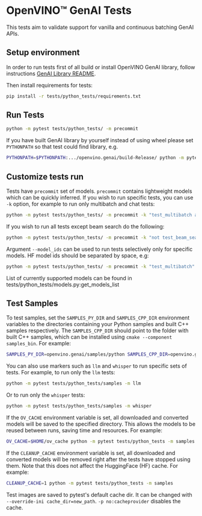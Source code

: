 # OpenVINO™ GenAI Tests

This tests aim to validate support for vanilla and continuous batching GenAI APIs.

## Setup environment

In order to run tests first of all build or install OpenVINO GenAI library, follow instructions [GenAI Library README](../../src/README.md).

Then install requirements for tests:
```sh
pip install -r tests/python_tests/requirements.txt
```

## Run Tests

```sh
python -m pytest tests/python_tests/ -m precommit
```

If you have built GenAI library by yourself instead of using wheel please set `PYTHONPATH` so that test could find library, e.g.
```sh
PYTHONPATH=$PYTHONPATH:.../openvino.genai/build-Release/ python -m pytest tests/python_tests/ -m precommit
```

## Customize tests run

Tests have `precommit` set of models. `precommit` contains lightweight models which can be quickly inferred. If you wish to run specific tests, you can use `-k` option, for example to run only multibatch and chat tests:
```sh
python -m pytest tests/python_tests/ -m precommit -k "test_multibatch and test_chat"
```

If you wish to run all tests except beam search do the following:
```sh
python -m pytest tests/python_tests/ -m precommit -k "not test_beam_search"
```

Argument `--model_ids` can be used to run tests selectively only for specific models. HF model ids should be separated by space, e.g:
```sh
python -m pytest tests/python_tests/ -m precommit -k "test_multibatch" --model_ids "TinyLlama/TinyLlama-1.1B-Chat-v1.0 Qwen/Qwen2-0.5B-Instruct"
```

List of currently supported models can be found in tests/python_tests/models.py:get_models_list

## Test Samples
To test samples, set the `SAMPLES_PY_DIR` and `SAMPLES_CPP_DIR` environment variables to the directories containing your Python samples and built C++ samples respectively. The `SAMPLES_CPP_DIR` should point to the folder with built C++ samples, which can be installed using `cmake --component samples_bin`. For example:
```sh
SAMPLES_PY_DIR=openvino.genai/samples/python SAMPLES_CPP_DIR=openvino.genai/samples_bin python -m pytest tests/python_tests -m samples
```

You can also use markers such as `llm` and `whisper` to run specific sets of tests. For example, to run only the `llm` tests:
```sh
python -m pytest tests/python_tests/samples -m llm
```

Or to run only the `whisper` tests:
```sh
python -m pytest tests/python_tests/samples -m whisper
```

If the `OV_CACHE` environment variable is set, all downloaded and converted models will be saved to the specified directory. This allows the models to be reused between runs, saving time and resources. For example:
```sh
OV_CACHE=$HOME/ov_cache python -m pytest tests/python_tests -m samples
```

If the `CLEANUP_CACHE` environment variable is set, all downloaded and converted models will be removed right after the tests have stopped using them. Note that this does not affect the HuggingFace (HF) cache. For example:
```sh
CLEANUP_CACHE=1 python -m pytest tests/python_tests -m samples
```

Test images are saved to pytest's default cache dir. It can be changed with `--override-ini cache_dir=new_path`. `-p no:cacheprovider` disables the cache.
